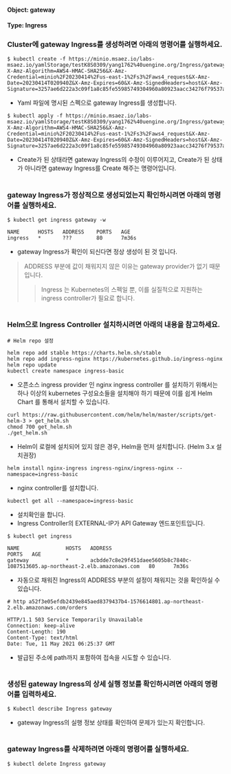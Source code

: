 
#### Object: gateway
#### Type: Ingress

### Cluster에 gateway Ingress를 생성하려면 아래의 명령어를 실행하세요.

```
$ kubectl create -f https://minio.msaez.io/labs-msaez.io/yamlStorage/testK8S0309/yang1762%40uengine.org/Ingress/gateway.yaml?X-Amz-Algorithm=AWS4-HMAC-SHA256&X-Amz-Credential=minio%2F20230414%2Fus-east-1%2Fs3%2Faws4_request&X-Amz-Date=20230414T020940Z&X-Amz-Expires=60&X-Amz-SignedHeaders=host&X-Amz-Signature=3257ae6d222a3c09f1a8c85fe55985749304960a80923aacc34276f79537a043
```
- Yaml 파일에 명시된 스펙으로 gateway Ingress를 생성합니다.

```
$ kubectl apply -f https://minio.msaez.io/labs-msaez.io/yamlStorage/testK8S0309/yang1762%40uengine.org/Ingress/gateway.yaml?X-Amz-Algorithm=AWS4-HMAC-SHA256&X-Amz-Credential=minio%2F20230414%2Fus-east-1%2Fs3%2Faws4_request&X-Amz-Date=20230414T020940Z&X-Amz-Expires=60&X-Amz-SignedHeaders=host&X-Amz-Signature=3257ae6d222a3c09f1a8c85fe55985749304960a80923aacc34276f79537a043
```
- Create가 된 상태라면 gateway Ingress의 수정이 이루어지고, Create가 된 상태가 아니라면 gateway Ingress를 Create 해주는 명령어입니다.  
#

### gateway Ingress가 정상적으로 생성되었는지 확인하시려면 아래의 명령어를 실행하세요.

```
$ kubectl get ingress gateway -w

NAME      HOSTS   ADDRESS    PORTS   AGE
ingress   *       ???        80      7m36s

```
- gateway Ingress가 확인이 되신다면 정상 생성이 된 것 입니다.
> ADDRESS 부분에 값이 채워지지 않은 이유는 gateway provider가 없기 때문입니다.
>> Ingress 는 Kubernetes의 스펙일 뿐, 이를 실질적으로 지원하는 ingress controller가 필요로 합니다.  
#

### Helm으로 Ingress Controller 설치하시려면 아래의 내용을 참고하세요.
```
# Helm repo 설정

helm repo add stable https://charts.helm.sh/stable
helm repo add ingress-nginx https://kubernetes.github.io/ingress-nginx
helm repo update
kubectl create namespace ingress-basic
```
- 오픈소스 ingress provider 인 nginx ingress controller 를 설치하기 위해서는 하나 이상의 kubernetes 구성요소들을 설치해야 하기 때문에 이를 쉽게 Helm Chart 를 통해서 설치할 수 있습니다.

```
curl https://raw.githubusercontent.com/helm/helm/master/scripts/get-helm-3 > get_helm.sh
chmod 700 get_helm.sh
./get_helm.sh
```
- Helm이 로컬에 설치되어 있지 않은 경우, Helm을 먼저 설치합니다. (Helm 3.x 설치권장)

```
helm install nginx-ingress ingress-nginx/ingress-nginx --namespace=ingress-basic
```
- nginx controller를 설치합니다.

```
kubectl get all --namespace=ingress-basic
```
- 설치확인을 합니다. 
- Ingress Controller의 EXTERNAL-IP가 API Gateway 엔드포인트입니다.

```
$ kubectl get ingress

NAME               HOSTS   ADDRESS                                                                        PORTS   AGE
gateway            *       acbdde7c8e29f451daee5605b8c7840c-1087513605.ap-northeast-2.elb.amazonaws.com   80      7m36s
```
- 자동으로 채워진 Ingress의 ADDRESS 부분의 설정이 채워지는 것을 확인하실 수 있습니다.

```
# http a52f3e05efdb2439e845aed8379437b4-1576614801.ap-northeast-2.elb.amazonaws.com/orders

HTTP/1.1 503 Service Temporarily Unavailable
Connection: keep-alive
Content-Length: 190
Content-Type: text/html
Date: Tue, 11 May 2021 06:25:37 GMT
```
- 발급된 주소에 path까지 포함하여 접속을 시도할 수 있습니다.
#

### 생성된 gateway Ingress의 상세 실행 정보를 확인하시려면 아래의 명령어를 입력하세요.

```
$ Kubectl describe Ingress gateway
```
- gateway Ingress의 실행 정보 상태를 확인하여 문제가 있는지 확인합니다. 
#

### gateway Ingress를 삭제하려면 아래의 명령어를 실행하세요.

```
$ kubectl delete Ingress gateway
```
#
